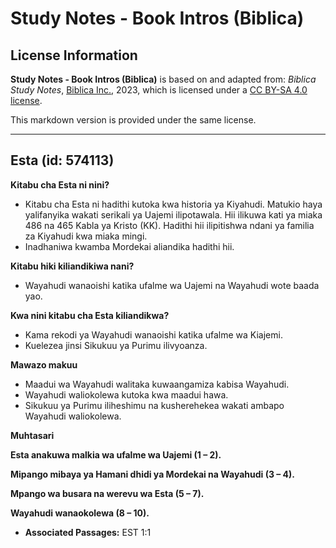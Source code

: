 # Study Notes - Book Intros (Biblica)

## License Information

**Study Notes - Book Intros (Biblica)** is based on and adapted from: _Biblica Study Notes_, [Biblica Inc.](https://www.biblica.com/), 2023, which is licensed under a [CC BY-SA 4.0 license](https://creativecommons.org/licenses/by-sa/4.0/legalcode.en).

This markdown version is provided under the same license.



--------------------------------

## Esta (id: 574113)

**Kitabu cha Esta ni nini?**

* Kitabu cha Esta ni hadithi kutoka kwa historia ya Kiyahudi. Matukio haya yalifanyika wakati serikali ya Uajemi ilipotawala. Hii ilikuwa kati ya miaka 486 na 465 Kabla ya Kristo (KK). Hadithi hii ilipitishwa ndani ya familia za Kiyahudi kwa miaka mingi.
* Inadhaniwa kwamba Mordekai aliandika hadithi hii.

**Kitabu hiki kiliandikiwa nani?**

* Wayahudi wanaoishi katika ufalme wa Uajemi na Wayahudi wote baada yao.

**Kwa nini kitabu cha Esta kiliandikwa?**

* Kama rekodi ya Wayahudi wanaoishi katika ufalme wa Kiajemi.
* Kuelezea jinsi Sikukuu ya Purimu ilivyoanza.

**Mawazo makuu**

* Maadui wa Wayahudi walitaka kuwaangamiza kabisa Wayahudi.
* Wayahudi waliokolewa kutoka kwa maadui hawa.
* Sikukuu ya Purimu iliheshimu na kusherehekea wakati ambapo Wayahudi waliokolewa.

**Muhtasari**

**Esta anakuwa malkia wa ufalme wa Uajemi (1 – 2\).**

**Mipango mibaya ya Hamani dhidi ya Mordekai na Wayahudi (3 – 4\).**

**Mpango wa busara na werevu wa Esta (5 – 7\).**

**Wayahudi wanaokolewa (8 – 10\).**

* **Associated Passages:** EST 1:1

